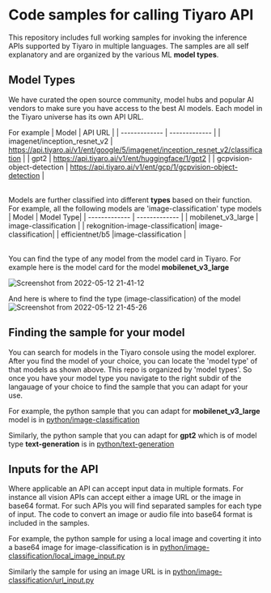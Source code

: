 # Code samples for calling Tiyaro API 
This repository includes full working samples for invoking the inference APIs supported by Tiyaro in multiple languages. The samples are all self explanatory and are organized by the various ML **model types**.

## Model Types
We have curated the open source community, model hubs and popular AI vendors to make sure you have access to the best AI models. Each model in the Tiyaro universe has its own API URL. 

For example
| Model  | API URL |
| ------------- | ------------- |
| imagenet/inception_resnet_v2  | https://api.tiyaro.ai/v1/ent/google/5/imagenet/inception_resnet_v2/classification  |
| gpt2  | https://api.tiyaro.ai/v1/ent/huggingface/1/gpt2  |
| gcpvision-object-detection | https://api.tiyaro.ai/v1/ent/gcp/1/gcpvision-object-detection |

\
Models are further classified into different **types** based on their function.
For example, all the following models are 'image-classification' type models
| Model | Model Type|
| ------------- | ------------- |
| mobilenet_v3_large | image-classification |
| rekognition-image-classification| image-classification|
| efficientnet/b5 |image-classification |

\
You can find the type of any model from the model card in Tiyaro.
For example here is the model card for the model **mobilenet_v3_large**

![Screenshot from 2022-05-12 21-41-12](https://user-images.githubusercontent.com/88600050/168212643-ad1c3aee-60da-40ed-acf9-89eeb6a10d4d.png)

And here is where to find the type (image-classification) of the model
![Screenshot from 2022-05-12 21-45-26](https://user-images.githubusercontent.com/88600050/168212889-bb4aaa74-35ac-4d91-bc1c-e1d492afdf9e.png)

## Finding the sample for your model
You can search for models in the Tiyaro console using the model explorer. After you find the model of your choice, you can locate the 'model type' of that models as shown above. This repo is organized by 'model types'. So once you have your model type you navigate to the right subdir of the langauage of your choice to find the sample that you can adapt for your use. 

For example, the python sample that you can adapt for **mobilenet_v3_large** model is in [python/image-classification](python/image-classification)

Similarly, the python sample that you can adapt for **gpt2** which is of model type **text-generation** is in [python/text-generation](python/text-generation)


## Inputs for the API
Where applicable an API can accept input data in multiple formats. For instance all vision APIs can accept either a image URL or the image in base64 format. For such APIs you will find separated samples for each type of input. The code to convert an image or audio file into base64 format is included in the samples.

For example, the python sample for using a local image and coverting it into a base64 image for image-classification is in [python/image-classification/local_image_input.py](python/image-classification/local_image_input.py)

Similarly the sample for using an image URL is in [python/image-classification/url_input.py](python/image-classification/url_input.py)



